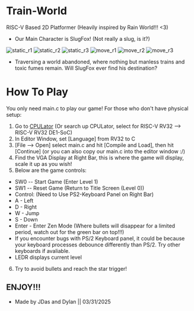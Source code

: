 # Train-World 
RISC-V Based 2D Platformer (Heavily inspired by Rain World!!! <3)
- Our Main Character is SlugFox! (Not really a slug, is it?)

![static_r1](https://github.com/user-attachments/assets/9c2dec6f-1a45-4718-817f-2575713144e2)
![static_r2](https://github.com/user-attachments/assets/de8bca48-77cc-461c-9320-c28bb7a2e436)
![static_r3](https://github.com/user-attachments/assets/b92dbbda-a2f5-482c-bc03-cd98c686726a)
![move_r1](https://github.com/user-attachments/assets/0029ce5e-136d-4128-8cf4-d973ddd02402)
![move_r2](https://github.com/user-attachments/assets/247b5cb0-0842-4f6a-981c-aac78e28dba7)
![move_r3](https://github.com/user-attachments/assets/a828cf31-b665-4754-a340-9d645e973fb1)

- Traversing a world abandoned, where nothing but manless trains and toxic fumes remain. Will SlugFox ever find his destination?  
# How To Play
You only need main.c to play our game! For those who don't have physical setup:
1. Go to [CPULator](https://cpulator.01xz.net/?sys=rv32-de1soc) (Or search up CPULator, select for RISC-V RV32 --> RISC-V RV32 DE1-SoC)
2. In Editor Window, set [Language] from RV32 to C
3. [File --> Open] select main.c and hit [Compile and Load], then hit [Continue] (or you can also copy our main.c into the editor window :/)
4. Find the VGA Display at Right Bar, this is where the game will display, scale it up as you wish!
5. Below are the game controls:
-  SW0 -- Start Game (Enter Level 1)
-  SW1 -- Reset Game (Return to Title Screen (Level 0))
-  Control: (Need to Use PS2-Keyboard Panel on Right Bar)
-  A - Left
-  D - Right
-  W - Jump
-  S - Down
-  Enter - Enter Zen Mode (Where bullets will disappear for a limited period, watch out for the green bar on top!!!)
-  If you encounter bugs with PS/2 Keyboard panel, it could be because your keyboard processes debounce differently than PS/2. Try other keyboards if avaliable.
-  LEDR displays current level
6. Try to avoid bullets and reach the star trigger!
## ENJOY!!!
- Made by JDas and Dylan || 03/31/2025
